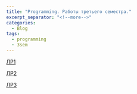 ```yaml
---
title: "Programming. Работы третьего семестра."
excerpt_separator: "<!--more-->"
categories:
  - Blog
tags:
  - programming
  - 3sem
---
```


[ЛР1](https://replit.com/@Spockx/programming-07-theme01-lr01)

[ЛР2](https://replit.com/@Spockx/programming-07-theme01-lr02)

[ЛР3](https://replit.com/@Spockx/programming-07-theme01-lr03)
